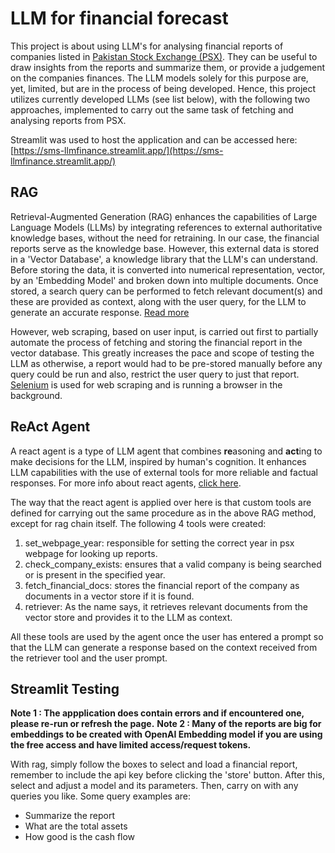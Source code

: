 # LLM for financial forecast
This project is about using LLM's for analysing financial reports of companies listed in [Pakistan Stock Exchange (PSX)](https://financials.psx.com.pk/).
They can be useful to draw insights from the reports and summarize them, or provide a judgement on the companies finances. The LLM models solely for this purpose are, yet, limited, but are in the process of being developed. 
Hence, this project utilizes currently developed LLMs (see list below), with the following two approaches, implemented to carry out the same task of fetching and analysing reports from PSX. 

Streamlit was used to host the application and can be accessed here: [https://sms-llmfinance.streamlit.app/](https://sms-llmfinance.streamlit.app/)

## RAG
Retrieval-Augmented Generation (RAG) enhances the capabilities of Large Language Models (LLMs) by integrating references to external authoritative knowledge bases, without the need for retraining.
In our case, the financial reports serve as the knowledge base. However, this external data is stored in a 'Vector Database', a knowledge library that the LLM's can understand. Before storing the data, it is converted into numerical representation, vector, by an 'Embedding Model' and broken down into multiple documents. Once stored, a search query can be performed to fetch relevant document(s) and these are provided as context, along with the user query, for the LLM to generate an accurate response. [Read more](https://aws.amazon.com/what-is/retrieval-augmented-generation/)

However, web scraping, based on user input, is carried out first to partially automate the process of fetching and storing the financial report in the vector database. 
This greatly increases the pace and scope of testing the LLM as otherwise, a report would had to be pre-stored manually before any query could be run and also, restrict the user query to just that report.
[Selenium](https://www.selenium.dev/) is used for web scraping and is running a browser in the background. 

## ReAct Agent
A react agent is a type of LLM agent that combines **re**asoning and **act**ing to make decisions for the LLM, inspired by human's cognition. It enhances LLM capabilities with the use of external tools for more reliable and factual responses. For more info about react agents, [click here](https://www.promptingguide.ai/techniques/react). 

The way that the react agent is applied over here is that custom tools are defined for carrying out the same procedure as in the above RAG method, except for rag chain itself. The following 4 tools were created:
1) set_webpage_year: responsible for setting the correct year in psx webpage for looking up reports.
2) check_company_exists: ensures that a valid company is being searched or is present in the specified year.
3) fetch_financial_docs: stores the financial report of the company as documents in a vector store if it is found.
4) retriever: As the name says, it retrieves relevant documents from the vector store and provides it to the LLM as context.

All these tools are used by the agent once the user has entered a prompt so that the LLM can generate a response based on the context received from the retriever tool and the user prompt. 

## Streamlit Testing
**Note 1 : The appplication does contain errors and if encountered one, please re-run or refresh the page.**
**Note 2 : Many of the reports are big for embeddings to be created with OpenAI Embedding model if you are using the free access and have limited access/request tokens.**

With rag, simply follow the boxes to select and load a financial report, remember to include the api key before clicking the 'store' button. After this, select and adjust a model and its parameters. Then, carry on with any queries you like. Some query examples are:

- Summarize the report
- What are the total assets
- How good is the cash flow

